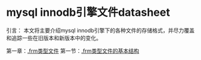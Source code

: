 # mysql innodb引擎文件datasheet

引言：
  本文将主要介绍mysql innodb引擎下的各种文件的存储格式，并尽力覆盖和追踪一些在旧版本和新版本中的变化。

第一章：<a href="https://github.com/yuanzhubi/mysql-innodb-files-data-sheet/wiki/.frm%E7%B1%BB%E5%9E%8B%E6%96%87%E4%BB%B6">.frm类型文件</a>
    第一节：<a href="https://github.com/yuanzhubi/mysql-innodb-files-data-sheet/wiki/.frm%E7%B1%BB%E5%9E%8B%E6%96%87%E4%BB%B6#%E7%AC%AC%E4%B8%80%E8%8A%82frm%E7%B1%BB%E5%9E%8B%E6%96%87%E4%BB%B6%E7%9A%84%E5%9F%BA%E6%9C%AC%E7%BB%93%E6%9E%84">.frm类型文件的基本结构</a>
    
